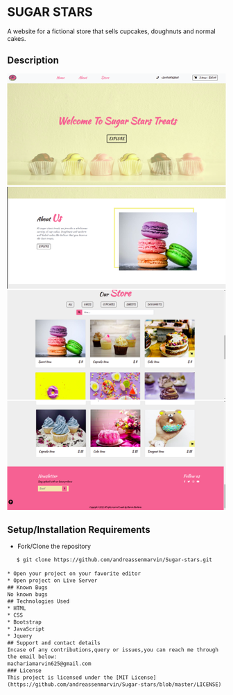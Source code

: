 # SUGAR STARS
A website for a fictional store that sells cupcakes, doughnuts and normal cakes.
## Description
![Website image](/img/README/scr1.png)
![Website image](/img/README/scr2.png)
![Website image](/img/README/scr3.png)
![Website image](/img/README/scr4.png)
## Setup/Installation Requirements
* Fork/Clone the repository
```
   $ git clone https://github.com/andreassenmarvin/Sugar-stars.git

* Open your project on your favorite editor
* Open project on Live Server
## Known Bugs
No known bugs
## Technologies Used
* HTML
* CSS
* Bootstrap
* JavaScript
* Jquery
## Support and contact details
Incase of any contributions,query or issues,you can reach me through the email below:
machariamarvin625@gmail.com
### License
This project is licensed under the [MIT License](https://github.com/andreassenmarvin/Sugar-stars/blob/master/LICENSE) 
